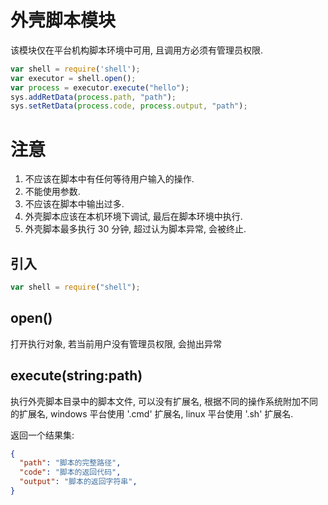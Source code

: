 # 外壳脚本模块

该模块仅在平台机构脚本环境中可用, 且调用方必须有管理员权限.

```javascript
var shell = require('shell');
var executor = shell.open();
var process = executor.execute("hello");
sys.addRetData(process.path, "path");
sys.setRetData(process.code, process.output, "path");
```

# 注意

1. 不应该在脚本中有任何等待用户输入的操作.
2. 不能使用参数.
3. 不应该在脚本中输出过多.
4. 外壳脚本应该在本机环境下调试, 最后在脚本环境中执行.
5. 外壳脚本最多执行 30 分钟, 超过认为脚本异常, 会被终止.


## 引入

```javascript
var shell = require("shell");
```


## open()

打开执行对象, 若当前用户没有管理员权限, 会抛出异常


## execute(string:path)

执行外壳脚本目录中的脚本文件, 可以没有扩展名, 根据不同的操作系统附加不同的扩展名, windows 平台使用 '.cmd' 扩展名, linux 平台使用 '.sh' 扩展名.

返回一个结果集:
```JSON
{
  "path": "脚本的完整路径",
  "code": "脚本的返回代码",
  "output": "脚本的返回字符串",
}
```